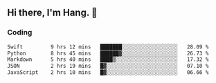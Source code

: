 ## Hi there, I'm Hang. 👋

### Coding

<!--START_SECTION:waka-->

```txt
Swift         9 hrs 12 mins   ███████░░░░░░░░░░░░░░░░░░   28.09 %
Python        8 hrs 45 mins   ██████▓░░░░░░░░░░░░░░░░░░   26.73 %
Markdown      5 hrs 40 mins   ████▒░░░░░░░░░░░░░░░░░░░░   17.32 %
JSON          2 hrs 19 mins   █▓░░░░░░░░░░░░░░░░░░░░░░░   07.10 %
JavaScript    2 hrs 10 mins   █▓░░░░░░░░░░░░░░░░░░░░░░░   06.66 %
```

<!--END_SECTION:waka-->

